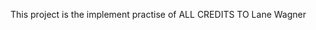 This project is the implement practise of <Golang Web Server and RSS Scraper>
ALL CREDITS TO Lane Wagner
